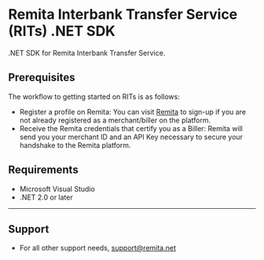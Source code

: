 # Remita Interbank Transfer Service (RITs) .NET SDK
.NET SDK for Remita Interbank Transfer Service.

## Prerequisites
The workflow to getting started on RITs is as follows:

*  Register a profile on Remita: You can visit [Remita](https://login.remita.net) to sign-up if you are not already registered as a merchant/biller on the platform.
*  Receive the Remita credentials that certify you as a Biller: Remita will send you your merchant ID and an API Key necessary to secure your handshake to the Remita platform.
## Requirements
*  Microsoft Visual Studio 
* .NET 2.0 or later

---
    
## Support
- For all other support needs, support@remita.net
